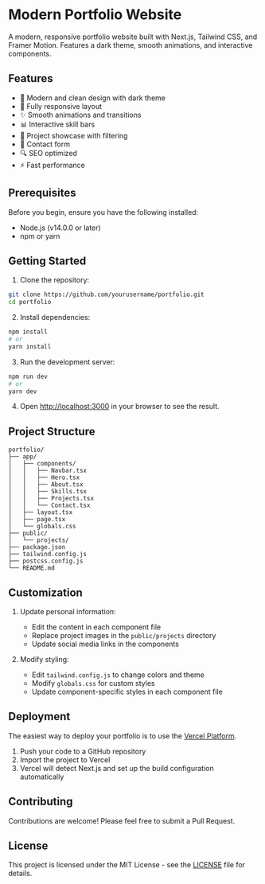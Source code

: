 # Modern Portfolio Website

A modern, responsive portfolio website built with Next.js, Tailwind CSS, and Framer Motion. Features a dark theme, smooth animations, and interactive components.

## Features

- 🎨 Modern and clean design with dark theme
- 📱 Fully responsive layout
- ✨ Smooth animations and transitions
- 📊 Interactive skill bars
- 🎯 Project showcase with filtering
- 📝 Contact form
- 🔍 SEO optimized
- ⚡ Fast performance

## Prerequisites

Before you begin, ensure you have the following installed:
- Node.js (v14.0.0 or later)
- npm or yarn

## Getting Started

1. Clone the repository:
```bash
git clone https://github.com/yourusername/portfolio.git
cd portfolio
```

2. Install dependencies:
```bash
npm install
# or
yarn install
```

3. Run the development server:
```bash
npm run dev
# or
yarn dev
```

4. Open [http://localhost:3000](http://localhost:3000) in your browser to see the result.

## Project Structure

```
portfolio/
├── app/
│   ├── components/
│   │   ├── Navbar.tsx
│   │   ├── Hero.tsx
│   │   ├── About.tsx
│   │   ├── Skills.tsx
│   │   ├── Projects.tsx
│   │   └── Contact.tsx
│   ├── layout.tsx
│   ├── page.tsx
│   └── globals.css
├── public/
│   └── projects/
├── package.json
├── tailwind.config.js
├── postcss.config.js
└── README.md
```

## Customization

1. Update personal information:
   - Edit the content in each component file
   - Replace project images in the `public/projects` directory
   - Update social media links in the components

2. Modify styling:
   - Edit `tailwind.config.js` to change colors and theme
   - Modify `globals.css` for custom styles
   - Update component-specific styles in each component file

## Deployment

The easiest way to deploy your portfolio is to use the [Vercel Platform](https://vercel.com/new?utm_medium=default-template&filter=next.js&utm_source=create-next-app&utm_campaign=create-next-app-readme).

1. Push your code to a GitHub repository
2. Import the project to Vercel
3. Vercel will detect Next.js and set up the build configuration automatically

## Contributing

Contributions are welcome! Please feel free to submit a Pull Request.

## License

This project is licensed under the MIT License - see the [LICENSE](LICENSE) file for details. 
